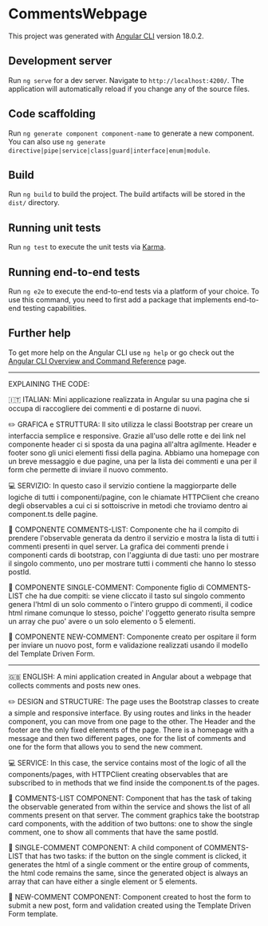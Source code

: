 # CommentsWebpage

This project was generated with [Angular CLI](https://github.com/angular/angular-cli) version 18.0.2.

## Development server

Run `ng serve` for a dev server. Navigate to `http://localhost:4200/`. The application will automatically reload if you change any of the source files.

## Code scaffolding

Run `ng generate component component-name` to generate a new component. You can also use `ng generate directive|pipe|service|class|guard|interface|enum|module`.

## Build

Run `ng build` to build the project. The build artifacts will be stored in the `dist/` directory.

## Running unit tests

Run `ng test` to execute the unit tests via [Karma](https://karma-runner.github.io).

## Running end-to-end tests

Run `ng e2e` to execute the end-to-end tests via a platform of your choice. To use this command, you need to first add a package that implements end-to-end testing capabilities.

## Further help

To get more help on the Angular CLI use `ng help` or go check out the [Angular CLI Overview and Command Reference](https://angular.dev/tools/cli) page.

----------------------------------------------------------------------------------------------------------------------------------

EXPLAINING THE CODE:

🇮🇹 ITALIAN: Mini applicazione realizzata in Angular su una pagina che si occupa di raccogliere dei commenti e di postarne di nuovi.

✏️ GRAFICA e STRUTTURA: Il sito utilizza le classi Bootstrap per creare un interfaccia semplice e responsive. Grazie all'uso delle rotte e dei link nel componente header ci si sposta da una pagina 
all'altra agilmente. Header e footer sono gli unici elementi fissi della pagina. Abbiamo una homepage con un breve messaggio e due pagine, una per la lista dei commenti e una per il form che permette di inviare il nuovo commento.

💻 SERVIZIO: In questo caso il servizio contiene la maggiorparte delle logiche di tutti i componenti/pagine, con le chiamate HTTPClient che creano degli observables a cui ci si sottoiscrive in metodi che troviamo dentro ai component.ts delle pagine.

📄 COMPONENTE COMMENTS-LIST: Componente che ha il compito di prendere l'observable generata da dentro il servizio e mostra la lista di tutti i commenti presenti in quel server. La grafica dei commenti prende i componenti cards di bootstrap, con l'aggiunta di due tasti: uno per mostrare il singolo commento, uno per mostrare tutti i commenti che hanno lo stesso postId.

📄 COMPONENTE SINGLE-COMMENT: Componente figlio di COMMENTS-LIST che ha due compiti: se viene cliccato il tasto sul singolo commento genera l'html di un solo commento o l'intero gruppo di commenti, il codice html rimane comunque lo stesso, poiche' l'oggetto generato risulta sempre un array che puo' avere o un solo elemento o 5 elementi.

📄 COMPONENTE NEW-COMMENT: Componente creato per ospitare il form per inviare un nuovo post, form e validazione realizzati usando il modello del Template Driven Form.


----------------------------------------------------------------------------------------------------------------------------------

🇬🇧 ENGLISH: A mini application created in Angular about a webpage that collects comments and posts new ones.

✏️ DESIGN and STRUCTURE: The page uses the Bootstrap classes to create a simple and responsive interface. By using routes and links in the header component, you can move from one page to the other. 
The Header and the footer are the only fixed elements of the page. There is a homepage with a message and then two different pages, one for the list of comments and one for the form that allows you to send the new comment.

💻 SERVICE: In this case, the service contains most of the logic of all the components/pages, with HTTPClient creating observables that are subscribed to in methods that we find inside the component.ts of the pages.

📄 COMMENTS-LIST COMPONENT: Component that has the task of taking the observable generated from within the service and shows the list of all comments present on that server. The comment graphics take the bootstrap card components, with the addition of two buttons: one to show the single comment, one to show all comments that have the same postId.

📄 SINGLE-COMMENT COMPONENT: A child component of COMMENTS-LIST that has two tasks: if the button on the single comment is clicked, it generates the html of a single comment or the entire group of comments, the html code remains the same, since the generated object is always an array that can have either a single element or 5 elements.

📄 NEW-COMMENT COMPONENT: Component created to host the form to submit a new post, form and validation created using the Template Driven Form template.
